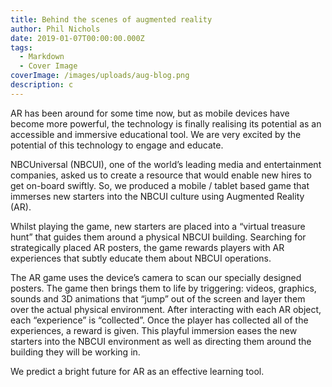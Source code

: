 ```yaml
---
title: Behind the scenes of augmented reality
author: Phil Nichols
date: 2019-01-07T00:00:00.000Z
tags:
  - Markdown
  - Cover Image
coverImage: /images/uploads/aug-blog.png
description: c
---
```

AR has been around for some time now, but as mobile devices have become more powerful, the technology is finally realising its potential as an accessible and immersive educational tool. We are very excited by the potential of this technology to engage and educate.


NBCUniversal (NBCUI), one of the world’s leading media and entertainment companies, asked us to create a resource that would enable new hires to get on-board swiftly. So, we produced a mobile / tablet based game that immerses new starters into the NBCUI culture using Augmented Reality (AR).


Whilst playing the game, new starters are placed into a “virtual treasure hunt” that guides them around a physical NBCUI building. Searching for strategically placed AR posters, the game rewards players with AR experiences that subtly educate them about NBCUI operations.


The AR game uses the device’s camera to scan our specially designed posters. The game then brings them to life by triggering: videos, graphics, sounds and 3D animations that “jump” out of the screen and layer them over the actual physical environment. After interacting with each AR object, each “experience” is “collected”. Once the player has collected all of the experiences, a reward is given. This playful immersion eases the new starters into the NBCUI environment as well as directing them around the building they will be working in.


We predict a bright future for AR as an effective learning tool.
